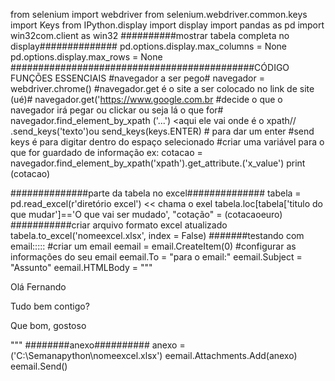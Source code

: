 from selenium import webdriver
from selenium.webdriver.common.keys import Keys
from IPython.display import display
import pandas as pd
import win32com.client as win32
##########mostrar tabela completa no display##############
pd.options.display.max_columns = None
pd.options.display.max_rows = None
############################################CÓDIGO FUNÇÕES ESSENCIAIS
#navegador a ser pego#
navegador = webdriver.chrome()
#navegador.get é o site a ser colocado no link de site (ué)#
navegador.get('https://www.google.com.br
#decide o que o navegador irá pegar ou clickar ou seja lá o que for#
navegador.find_element_by_xpath ('...') <aqui ele vai onde é o xpath// .send_keys('texto')ou send_keys(keys.ENTER) # para dar um enter
#send keys é para digitar dentro do espaço selecionado
#criar uma variável para o que for guardado de informação
ex: cotacao = navegador.find_element_by_xpath('xpath').get_attribute.('x_value')
print (cotacao)

##############parte da tabela no excel##############
tabela = pd.read_excel(r'diretório excel')   << chama o exel
tabela.loc[tabela['titulo do que mudar']=='O que vai ser mudado', "cotação" = (cotacaoeuro)
###########criar arquivo formato excel atualizado
tabela.to_excel('nomeexcel.xlsx', index = False) 
#######testando com email:::::
#criar um email
eemail = email.CreateItem(0)
#configurar as informações do seu email
eemail.To = "para o email:"
eemail.Subject = "Assunto"
eemail.HTMLBody = """
<p>Olá Fernando</p>
<p>Tudo bem contigo?</p>
<p>Que bom, gostoso</p>
"""
########anexo##########
anexo = ('C:\Semanapython\nomeexcel.xlsx')
eemail.Attachments.Add(anexo)
eemail.Send()
